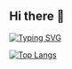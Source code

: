 ## Hi there 👋

[![Typing SVG](https://readme-typing-svg.demolab.com?font=Fira+Code&pause=1000&width=435&lines=Full+Stack+Web+Developer)](https://git.io/typing-svg)

[![Top Langs](https://github-readme-stats.vercel.app/api/top-langs/?username=cupucharm&layout=compact)](https://github.com/cupucharm/github-readme-stats)

<!--
[![Top Langs](https://github-readme-stats.vercel.app/api/top-langs/?username=cupucharm)](https://github.com/anuraghazra/github-readme-stats)
-->
<!--
<p align="center"> 
  <img src="https://github-readme-stats.vercel.app/api?username=cupucharm&theme=vue&show_icons=true"/></a>
</p>

<!--
**cupucharm/cupucharm** is a ✨ _special_ ✨ repository because its `README.md` (this file) appears on your GitHub profile.

Here are some ideas to get you started:

- 🔭 I’m currently working on ...
- 🌱 I’m currently learning ...
- 👯 I’m looking to collaborate on ...
- 🤔 I’m looking for help with ...
- 💬 Ask me about ...
- 📫 How to reach me: ...
- 😄 Pronouns: ...
- ⚡ Fun fact: ...
-->
